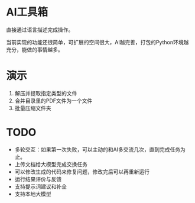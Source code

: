# AI工具箱

直接通过语言描述完成操作。

当前实现的功能还很简单，可扩展的空间很大，AI越完善，打包的Python环境越充分，能做的事情越多。

# 演示

1. 解压并提取指定类型的文件
2. 合并目录里的PDF文件为一个文件
3. 批量压缩文件夹

# TODO

- 多轮交互：如果第一次失败，可以主动的和AI多交流几次，直到完成任务为止。
- 上传文档给大模型完成交换任务
- 可以修改生成的代码来修复问题，修改完后可以再重新运行
- 运行结果评价与反馈
- 支持提示词建议和补全
- 支持本地大模型


